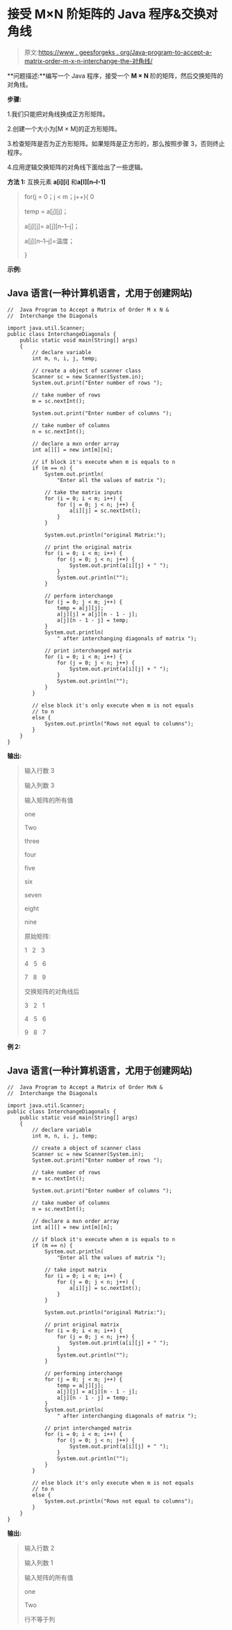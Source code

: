 # 接受 M×N 阶矩阵的 Java 程序&交换对角线

> 原文:[https://www . geesforgeks . org/Java-program-to-accept-a-matrix-order-m-x-n-interchange-the-对角线/](https://www.geeksforgeeks.org/java-program-to-accept-a-matrix-of-order-m-x-n-interchange-the-diagonals/)

**问题描述:**编写一个 Java 程序，接受一个 **M × N** 阶的矩阵，然后交换矩阵的对角线。

**步骤:**

1.我们只能把对角线换成正方形矩阵。

2.创建一个大小为[M × M]的正方形矩阵。

3.检查矩阵是否为正方形矩阵。如果矩阵是正方形的，那么按照步骤 3，否则终止程序。

4.应用逻辑交换矩阵的对角线下面给出了一些逻辑。

**方法 1:** 互换元素 **a[i][i]** 和**a[I][n–I-1]**

> for(j = 0；j < m；j++){ 0
> 
> temp = a[j][j]；
> 
> a[j][j]= a[j][n–1–j]；
> 
> a[j][n–1–j]=温度；
> 
> }

**示例:**

## Java 语言(一种计算机语言，尤用于创建网站)

```
//  Java Program to Accept a Matrix of Order M x N &
//  Interchange the Diagonals

import java.util.Scanner;
public class InterchangeDiagonals {
    public static void main(String[] args)
    {
        // declare variable
        int m, n, i, j, temp;

        // create a object of scanner class
        Scanner sc = new Scanner(System.in);
        System.out.print("Enter number of rows ");

        // take number of rows
        m = sc.nextInt();

        System.out.print("Enter number of columns ");

        // take number of columns
        n = sc.nextInt();

        // declare a mxn order array
        int a[][] = new int[m][n];

        // if block it's execute when m is equals to n
        if (m == n) {
            System.out.println(
                "Enter all the values of matrix ");

            // take the matrix inputs
            for (i = 0; i < m; i++) {
                for (j = 0; j < n; j++) {
                    a[i][j] = sc.nextInt();
                }
            }

            System.out.println("original Matrix:");

            // print the original matrix
            for (i = 0; i < m; i++) {
                for (j = 0; j < n; j++) {
                    System.out.print(a[i][j] + " ");
                }
                System.out.println("");
            }

            // perform interchange
            for (j = 0; j < m; j++) {
                temp = a[j][j];
                a[j][j] = a[j][n - 1 - j];
                a[j][n - 1 - j] = temp;
            }
            System.out.println(
                " after interchanging diagonals of matrix ");

            // print interchanged matrix
            for (i = 0; i < m; i++) {
                for (j = 0; j < n; j++) {
                    System.out.print(a[i][j] + " ");
                }
                System.out.println("");
            }
        }

        // else block it's only execute when m is not equals
        // to n
        else {
            System.out.println("Rows not equal to columns");
        }
    }
}
```

**输出:**

> 输入行数 3
> 
> 输入列数 3
> 
> 输入矩阵的所有值
> 
> one
> 
> Two
> 
> three
> 
> four
> 
> five
> 
> six
> 
> seven
> 
> eight
> 
> nine
> 
> 原始矩阵:
> 
> 1   2   3  
> 
> 4   5   6  
> 
> 7   8   9  
> 
> 交换矩阵的对角线后
> 
> 3   2   1  
> 
> 4   5   6  
> 
> 9   8   7

**例 2:**

## Java 语言(一种计算机语言，尤用于创建网站)

```
//  Java Program to Accept a Matrix of Order MxN &
//  Interchange the Diagonals

import java.util.Scanner;
public class InterchangeDiagonals {
    public static void main(String[] args)
    {
        // declare variable
        int m, n, i, j, temp;

        // create a object of scanner class
        Scanner sc = new Scanner(System.in);
        System.out.print("Enter number of rows ");

        // take number of rows
        m = sc.nextInt();

        System.out.print("Enter number of columns ");

        // take number of columns
        n = sc.nextInt();

        // declare a mxn order array
        int a[][] = new int[m][n];

        // if block it's execute when m is equals to n
        if (m == n) {
            System.out.println(
                "Enter all the values of matrix ");

            // take input matrix
            for (i = 0; i < m; i++) {
                for (j = 0; j < n; j++) {
                    a[i][j] = sc.nextInt();
                }
            }

            System.out.println("original Matrix:");

            // print original matrix
            for (i = 0; i < m; i++) {
                for (j = 0; j < n; j++) {
                    System.out.print(a[i][j] + " ");
                }
                System.out.println("");
            }

            // performing interchange
            for (j = 0; j < m; j++) {
                temp = a[j][j];
                a[j][j] = a[j][n - 1 - j];
                a[j][n - 1 - j] = temp;
            }
            System.out.println(
                " after interchanging diagonals of matrix ");

            // print interchanged matrix
            for (i = 0; i < m; i++) {
                for (j = 0; j < n; j++) {
                    System.out.print(a[i][j] + " ");
                }
                System.out.println("");
            }
        }

        // else block it's only execute when m is not equals
        // to n
        else {
            System.out.println("Rows not equal to columns");
        }
    }
}
```

**输出:**

> 输入行数 2
> 
> 输入列数 1
> 
> 输入矩阵的所有值
> 
> one
> 
> Two
> 
> 行不等于列